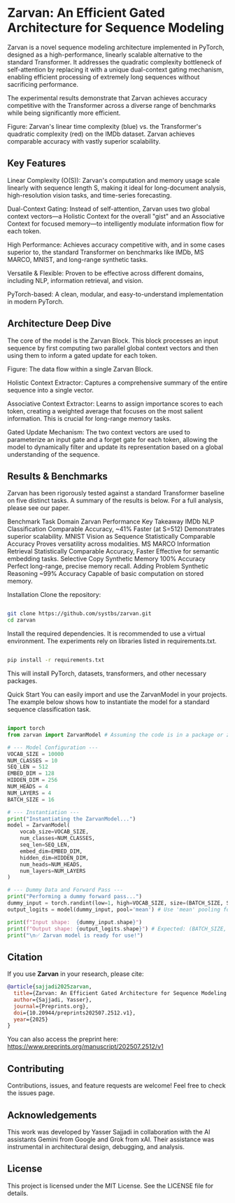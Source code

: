 
# Zarvan: An Efficient Gated Architecture for Sequence Modeling

 Zarvan is a novel sequence modeling architecture implemented in PyTorch, designed as a high-performance, linearly scalable alternative to the standard Transformer. It addresses the quadratic complexity bottleneck of self-attention by replacing it with a unique dual-context gating mechanism, enabling efficient processing of extremely long sequences without sacrificing performance.

The experimental results demonstrate that Zarvan achieves accuracy competitive with the Transformer across a diverse range of benchmarks while being significantly more efficient.

Figure: Zarvan's linear time complexity (blue) vs. the Transformer's quadratic complexity (red) on the IMDb dataset. Zarvan achieves comparable accuracy with vastly superior scalability.

## Key Features
Linear Complexity (O(S)): Zarvan's computation and memory usage scale linearly with sequence length S, making it ideal for long-document analysis, high-resolution vision tasks, and time-series forecasting.

Dual-Context Gating: Instead of self-attention, Zarvan uses two global context vectors—a Holistic Context for the overall "gist" and an Associative Context for focused memory—to intelligently modulate information flow for each token.

High Performance: Achieves accuracy competitive with, and in some cases superior to, the standard Transformer on benchmarks like IMDb, MS MARCO, MNIST, and long-range synthetic tasks.

Versatile & Flexible: Proven to be effective across different domains, including NLP, information retrieval, and vision.

PyTorch-based: A clean, modular, and easy-to-understand implementation in modern PyTorch.

## Architecture Deep Dive
The core of the model is the Zarvan Block. This block processes an input sequence by first computing two parallel global context vectors and then using them to inform a gated update for each token.

Figure: The data flow within a single Zarvan Block.

Holistic Context Extractor: Captures a comprehensive summary of the entire sequence into a single vector.

Associative Context Extractor: Learns to assign importance scores to each token, creating a weighted average that focuses on the most salient information. This is crucial for long-range memory tasks.

Gated Update Mechanism: The two context vectors are used to parameterize an input gate and a forget gate for each token, allowing the model to dynamically filter and update its representation based on a global understanding of the sequence.

## Results & Benchmarks
Zarvan has been rigorously tested against a standard Transformer baseline on five distinct tasks. A summary of the results is below. For a full analysis, please see our paper.

Benchmark	Task Domain	Zarvan Performance	Key Takeaway
IMDb	NLP Classification	Comparable Accuracy, ~41% Faster (at S=512)	Demonstrates superior scalability.
MNIST	Vision as Sequence	Statistically Comparable Accuracy	Proves versatility across modalities.
MS MARCO	Information Retrieval	Statistically Comparable Accuracy, Faster	Effective for semantic embedding tasks.
Selective Copy	Synthetic Memory	100% Accuracy	Perfect long-range, precise memory recall.
Adding Problem	Synthetic Reasoning	~99% Accuracy	Capable of basic computation on stored memory.


Installation
Clone the repository:

```Bash

git clone https://github.com/systbs/zarvan.git
cd zarvan
```
Install the required dependencies. It is recommended to use a virtual environment. The experiments rely on libraries listed in requirements.txt.

```Bash

pip install -r requirements.txt
```
This will install PyTorch, datasets, transformers, and other necessary packages.

Quick Start
You can easily import and use the ZarvanModel in your projects. The example below shows how to instantiate the model for a standard sequence classification task.

```Python

import torch
from zarvan import ZarvanModel # Assuming the code is in a package or zarvan.py

# --- Model Configuration ---
VOCAB_SIZE = 10000
NUM_CLASSES = 10
SEQ_LEN = 512
EMBED_DIM = 128
HIDDEN_DIM = 256
NUM_HEADS = 4
NUM_LAYERS = 4
BATCH_SIZE = 16

# --- Instantiation ---
print("Instantiating the ZarvanModel...")
model = ZarvanModel(
    vocab_size=VOCAB_SIZE,
    num_classes=NUM_CLASSES,
    seq_len=SEQ_LEN,
    embed_dim=EMBED_DIM,
    hidden_dim=HIDDEN_DIM,
    num_heads=NUM_HEADS,
    num_layers=NUM_LAYERS
)

# --- Dummy Data and Forward Pass ---
print("Performing a dummy forward pass...")
dummy_input = torch.randint(low=1, high=VOCAB_SIZE, size=(BATCH_SIZE, SEQ_LEN))
output_logits = model(dummy_input, pool='mean') # Use 'mean' pooling for classification

print(f"Input shape:  {dummy_input.shape}")
print(f"Output shape: {output_logits.shape}") # Expected: (BATCH_SIZE, NUM_CLASSES)
print("\n✅ Zarvan model is ready for use!")
```
## Citation
If you use **Zarvan** in your research, please cite:
```bibtex
@article{sajjadi2025zarvan,
  title={Zarvan: An Efficient Gated Architecture for Sequence Modeling with Linear Complexity},
  author={Sajjadi, Yasser},
  journal={Preprints.org},
  doi={10.20944/preprints202507.2512.v1},
  year={2025}
}
```
You can also access the preprint here: https://www.preprints.org/manuscript/202507.2512/v1

## Contributing
Contributions, issues, and feature requests are welcome! Feel free to check the issues page.

## Acknowledgements
This work was developed by Yasser Sajjadi in collaboration with the AI assistants Gemini from Google and Grok from xAI. Their assistance was instrumental in architectural design, debugging, and analysis.

## License
This project is licensed under the MIT License. See the LICENSE file for details.
